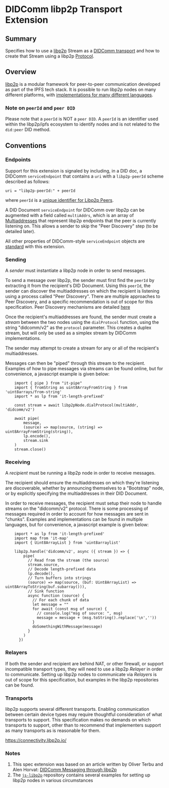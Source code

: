 # DIDComm libp2p Transport Extension

## Summary 

Specifies how to use a [libp2p](https://github.com/libp2p/specs) Stream as a [DIDComm transport](https://identity.foundation/didcomm-messaging/spec/#transport-requirements) and how to create that Stream using a libp2p [Protocol](https://docs.libp2p.io/concepts/fundamentals/protocols/). 

## Overview

[libp2p](https://libp2p.io/) is a modular framework for peer-to-peer communication developed as part of the IPFS tech stack. It is possible to run libp2p nodes on many different platforms, with [implementations for many different languages](https://libp2p.io/implementations/).

### Note on `peerId` and `peer DID`

Please note that a `peerId` is NOT a `peer DID`. A `peerId` is an identifier used within the libp2p/ipfs ecosystem to identify nodes and is not related to the `did:peer` DID method.

## Conventions

### Endpoints

Support for this extension is signaled by including, in a DID doc, a DIDComm `serviceEndpoint` that contains a `uri` with a `libp2p-peerId` scheme described as follows:

```
uri = "libp2p-peerId:" + peerId
```

where `peerId` is a [unique identifier for Libp2p Peers](https://github.com/libp2p/specs/blob/master/peer-ids/peer-ids.md).

A DID Document `serviceEndpoint` for DIDComm over libp2p can be augmented with a field called `multiAddrs`, which is an array of [Multiaddresses](https://github.com/multiformats/multiaddr) that represent libp2p endpoints that the peer is currently listening on. This allows a sender to skip the "Peer Discovery" step (to be detailed later).

All other properties of DIDComm-style `serviceEndpoint` objects are [standard](https://identity.foundation/didcomm-messaging/spec/#service-endpoint) with this extension.


### Sending

A *sender* must instantiate a libp2p node in order to send messages.

To send a message over libp2p, the sender must first find the `peerId` by extracting it from the recipient's DID Document. Using this `peerId`, the sender can discover the multiaddresses on which the recipient is listening using a process called "Peer Discovery". There are multiple approaches to Peer Discovery, and a specific recommendation is out of scope for this specification. Peer Discovery mechanisms are detailed [here](https://github.com/libp2p/js-libp2p/tree/master/examples/discovery-mechanisms)

Once the recipient's multiaddresses are found, the sender must create a *stream* between the two nodes using the `dialProtocol` function, using the string "didcomm/v2" as the `protocol` parameter. This creates a duplex stream, but will only be used as a simplex stream by DIDComm implementations.

The sender may attempt to create a stream for any or all of the recipient's multiaddresses.

Messages can then be "piped" through this stream to the recipient. Examples of how to pipe messages via streams can be found online, but for convenience, a javascript example is given below:

```
    import { pipe } from "it-pipe"
    import { fromString as uint8ArrayFromString } from 'uint8arrays/from-string'
    import * as lp from 'it-length-prefixed'

    const stream = await libp2pNode.dialProtocol(multiAddr, 'didcomm/v2')

    await pipe(
        message, 
        (source) => map(source, (string) => uint8ArrayFromString(string)),
        lp.encode(),
        stream.sink
    )
    stream.close()
```

### Receiving

A *recipient* must be running a libp2p node in order to receive messages.

The recipient should ensure the multiaddresses on which they're listening are discoverable, whether by announcing themselves to a "Bootstrap" node, or by explicitly specifying the multiaddresses in their DID Document.

In order to receive messages, the recipient must setup their node to handle streams on the "didcomm/v2" protocol. There is some processing of messages required in order to account for how messages are sent in "chunks". Examples and implementations can be found in multiple languages, but for convenience, a javascript example is given below:

```
    import * as lp from 'it-length-prefixed'
    import map from 'it-map'
    import { Uint8ArrayList } from 'uint8arraylist'

    libp2p.handle('didcomm/v2', async ({ stream }) => {
        pipe(
          // Read from the stream (the source)
          stream.source,
          // Decode length-prefixed data
          lp.decode(),
          // Turn buffers into strings
          (source) => map(source, (buf: Uint8ArrayList) => uint8ArrayToString(buf.subarray())),
          // Sink function
          async function (source) {
            // For each chunk of data
            let message = ""
            for await (const msg of source) {
              // console.log("msg of source: ", msg)
              message = message + (msg.toString().replace('\n',''))
            }
            doSomethingWithMessage(message)
          }
        )
      })
```

### Relayers

If both the sender and recipient are behind NAT, or other firewall, or support incompatible transport types, they will need to use a libp2p *Relayer* in order to communicate. Setting up libp2p nodes to communicate via *Relayers* is out of scope for this specification, but examples in the libp2p repositories can be found.
 

### Transports

libp2p supports several different transports. Enabling communication between certain device types may require thoughtful consideration of what transports to support. This specification makes no demands on which transports to support, other than to recommend that implementers support as many transports as is reasonable for them.

https://connectivity.libp2p.io/


### Notes
1. This spec extension was based on an article written by Oliver Terbu and Alen Horvat: [DIDComm Messaging through libp2p](https://medium.com/uport/didcomm-messaging-through-libp2p-cffe0f06a062)
2. The [`js-libp2p`](https://github.com/libp2p/js-libp2p/tree/master/examples) repository contains several examples for setting up libp2p nodes in various circumstances
